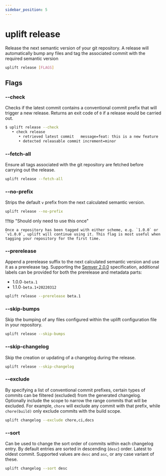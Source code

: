 ```yaml
---
sidebar_position: 5
---
```


# uplift release

Release the next semantic version of your git repository. A release will automatically bump any files and tag the associated commit with the required semantic version

```sh
uplift release [FLAGS]
```

## Flags

### --check

Checks if the latest commit contains a conventional commit prefix that will trigger a new release. Returns an exit code of `0` if a release would be carried out.

```sh
$ uplift release --check
   • check release
      • retrieved latest commit   message=feat: this is a new feature
      • detected releasable commit increment=minor
```

### --fetch-all

Ensure all tags associated with the git repository are fetched before carrying out the release.

```sh
uplift release --fetch-all
```

### --no-prefix

Strips the default `v` prefix from the next calculated semantic version.

```sh
uplift release --no-prefix
```

!!!tip "Should only need to use this once"

    Once a repository has been tagged with either scheme, e.g. `1.0.0` or `v1.0.0`, uplift will continue using it. This flag is most useful when tagging your repository for the first time.

### --prerelease

Append a prerelease suffix to the next calculated semantic version and use it as a prerelease tag. Supporting the [Semver 2.0.0](https://semver.org/) specification, additional labels can be provided for both the prerelease and metadata parts:

- 1.0.0`-beta.1`
- 1.1.0`-beta.1+20220312`

```sh
uplift release --prerelease beta.1
```

### --skip-bumps

Skip the bumping of any files configured within the uplift configuration file in your repository.

```sh
uplift release --skip-bumps
```

### --skip-changelog

Skip the creation or updating of a changelog during the release.

```sh
uplift release --skip-changelog
```

### --exclude

By specifying a list of conventional commit prefixes, certain types of commits can be filtered (excluded) from the generated changelog. Optionally include the scope to narrow the range commits that will be excluded. For example, `chore` will exclude any commit with that prefix, while `chore(build)` only exclude commits with the build scope.

```sh
uplift changelog --exclude chore,ci,docs
```

### --sort

Can be used to change the sort order of commits within each changelog entry. By default entries are sorted in descending (`desc`) order. Latest to oldest commit. Supported values are `desc` and `asc`, or any case variant of these.

```sh
uplift changelog --sort desc
```
